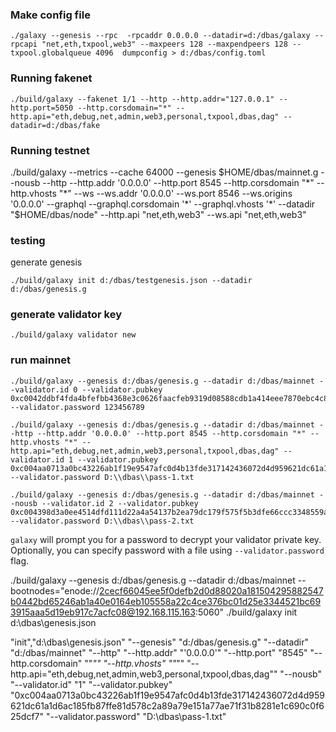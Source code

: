 
### Make config file
```shell
./galaxy --genesis --rpc  -rpcaddr 0.0.0.0 --datadir=d:/dbas/galaxy --rpcapi "net,eth,txpool,web3" --maxpeers 128 --maxpendpeers 128 --txpool.globalqueue 4096  dumpconfig > d:/dbas/config.toml
```

### Running fakenet
```shell
./build/galaxy --fakenet 1/1 --http --http.addr="127.0.0.1" --http.port=5050 --http.corsdomain="*" --http.api="eth,debug,net,admin,web3,personal,txpool,dbas,dag" --datadir=d:/dbas/fake
```

### Running testnet
./build/galaxy --metrics  --cache 64000 --genesis
$HOME/dbas/mainnet.g --nousb --http --http.addr '0.0.0.0' --http.port 8545 --http.corsdomain "*" --http.vhosts "*" --ws --ws.addr '0.0.0.0' --ws.port 8546  --ws.origins '0.0.0.0' --graphql --graphql.corsdomain '*' --graphql.vhosts '*' --datadir "$HOME/dbas/node" --http.api "net,eth,web3" --ws.api "net,eth,web3"


### testing

generate genesis

```shell
./build/galaxy init d:/dbas/testgenesis.json --datadir d:/dbas/genesis.g
```

### generate validator key
```shell
./build/galaxy validator new
```

### run mainnet
```shell
./build/galaxy --genesis d:/dbas/genesis.g --datadir d:/dbas/mainnet --validator.id 0 --validator.pubkey 0xc0042ddbf4fda4bfefbb4368e3c0626faacfeb9319d08588cdb1a414eee7870ebc4c806aed6c5b01c2b2de5c60ba1cf98510dd4bcaecd56ad2dadc3c976279003797  --validator.password 123456789
```

```shell
./build/galaxy --genesis d:/dbas/genesis.g --datadir d:/dbas/mainnet --http --http.addr '0.0.0.0' --http.port 8545 --http.corsdomain "*" --http.vhosts "*" --http.api="eth,debug,net,admin,web3,personal,txpool,dbas,dag" --validator.id 1 --validator.pubkey 0xc004aa0713a0bc43226ab1f19e9547afc0d4b13fde317142436072d4d959621dc61a1d6ac185fb87ffe81d578c2a89a79e151a77ae71f31b8281e1c690c0f625dcf7 --validator.password D:\\dbas\\pass-1.txt

./build/galaxy --genesis d:/dbas/genesis.g --datadir d:/dbas/mainnet --nousb --validator.id 2 --validator.pubkey 0xc004398d3a0ee4514dfd111d22a4a54137b2ea79dc179f575f5b3dfe66ccc3348559a28af9ed7c075e3b93a5ff338dc657606104b3030ebcd95d7ad52fa62199553f --validator.password D:\\dbas\\pass-2.txt
```

`galaxy` will prompt you for a password to decrypt your validator private key. Optionally, you can
specify password with a file using `--validator.password` flag.

./build/galaxy --genesis d:/dbas/genesis.g --datadir d:/dbas/mainnet --bootnodes="enode://2cecf66045ee5f0defb2d0d88020a181504295882547b0442bd65246ab1a40e0164eb105558a22c4ce376bc01d25e3344521bc693915aaa5d19eb917c7acfc08@192.168.115.163:5060"
./build/galaxy init d:\\dbas\\genesis.json 

"init","d:\\dbas\\genesis.json"
"--genesis" 
"d:/dbas/genesis.g"
"--datadir"
"d:/dbas/mainnet"
"--http"
"--http.addr"
"'0.0.0.0'"
"--http.port"
"8545"
"--http.corsdomain"
"\"*\""
"--http.vhosts"
"\"*\""
"--http.api=\"eth,debug,net,admin,web3,personal,txpool,dbas,dag\""
"--nousb"
"--validator.id"
"1"
"--validator.pubkey"
"0xc004aa0713a0bc43226ab1f19e9547afc0d4b13fde317142436072d4d959621dc61a1d6ac185fb87ffe81d578c2a89a79e151a77ae71f31b8281e1c690c0f625dcf7"
"--validator.password"
"D:\\dbas\\pass-1.txt"
